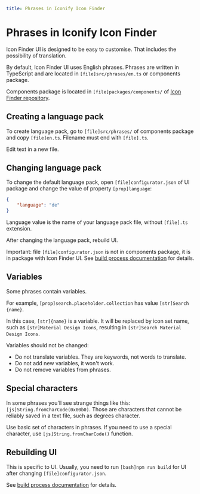 ```yaml
title: Phrases in Iconify Icon Finder
```

# Phrases in Iconify Icon Finder

Icon Finder UI is designed to be easy to customise. That includes the possibility of translation.

By default, Icon Finder UI uses English phrases. Phrases are written in TypeScript and are located in `[file]src/phrases/en.ts` or components package.

Components package is located in `[file]packages/components/` of [Icon Finder repository](https://github.com/iconify/icon-finder).

## Creating a language pack

To create language pack, go to `[file]src/phrases/` of components package and copy `[file]en.ts`. Filename must end with `[file].ts`.

Edit text in a new file.

## Changing language pack

To change the default language pack, open `[file]configurator.json` of UI package and change the value of property `[prop]language`:

```json
{
	"language": "de"
}
```

Language value is the name of your language pack file, without `[file].ts` extension.

After changing the language pack, rebuild UI.

Important: file `[file]configurator.json` is not in components package, it is in package with Icon Finder UI. See [build process documentation](../build/index.md) for details.

## Variables

Some phrases contain variables.

For example, `[prop]search.placeholder.collection` has value `[str]Search {name}`.

In this case, `[str]{name}` is a variable. It will be replaced by icon set name, such as `[str]Material Design Icons`, resulting in `[str]Search Material Design Icons`.

Variables should not be changed:

- Do not translate variables. They are keywords, not words to translate.
- Do not add new variables, it won't work.
- Do not remove variables from phrases.

## Special characters

In some phrases you'll see strange things like this: `[js]String.fromCharCode(0x00b0)`. Those are characters that cannot be reliably saved in a text file, such as degrees character.

Use basic set of characters in phrases. If you need to use a special character, use `[js]String.fromCharCode()` function.

## Rebuilding UI

This is specific to UI. Usually, you need to run `[bash]npm run build` for UI after changing `[file]configurator.json`.

See [build process documentation](../build/index.md) for details.
